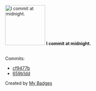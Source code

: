 <img src="https://my-badges.github.io/my-badges/midnight-commits.png" alt="I commit at midnight." title="I commit at midnight." width="128">
<strong>I commit at midnight.</strong>
<br><br>

Commits:

- <a href="https://github.com/eryajf/learning-weekly/commit/cf9477bed3e6e5bee6834059946de6d05ca1b152">cf9477b</a>
- <a href="https://github.com/eryajf/huntly/commit/659b1dda6e9a5a6358185e032cc84e36d6b7d949">659b1dd</a>


Created by <a href="https://github.com/my-badges/my-badges">My Badges</a>